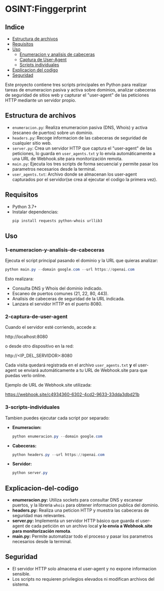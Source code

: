 # OSINT:Finggerprint

## Indice
- [Estructura de archivos](#estructura-de-archivos)
- [Requisitos](#requisitos)
- [Uso](#uso)
  - [Enumeracion y analisis de cabeceras](#1-enumeracion-y-analisis-de-cabeceras)
  - [Captura de User-Agent](#2-captura-de-user-agent)
  - [Scripts individuales](#3-scripts-individuales)
- [Explicacion del codigo](#explicacion-del-codigo)
- [Seguridad](#seguridad)

Este proyecto contiene tres scripts principales en Python para realizar tareas de enumeracion pasiva y activa sobre dominios, analizar cabeceras de seguridad de sitios web y capturar el "user-agent" de las peticiones HTTP mediante un servidor propio.

## Estructura de archivos

- `enumeracion.py`: Realiza enumeracion pasiva (DNS, Whois) y activa (escaneo de puertos) sobre un dominio.
- `headers.py`: Recoge informacion de las cabeceras de seguridad de cualquier sitio web.
- `server.py`: Crea un servidor HTTP que captura el "user-agent" de las peticiones, lo guarda en `user_agents.txt` y lo envía automáticamente a una URL de Webhook.site para monitorización remota.
- `main.py`: Ejecuta los tres scripts de forma secuencial y permite pasar los parametros necesarios desde la terminal.
- `user_agents.txt`: Archivo donde se almacenan los user-agent capturados por el servidor(se crea al ejecutar el codigo la primera vez).

## Requisitos

- Python 3.7+
- Instalar dependencias:
  ```bash
  pip install requests python-whois urllib3
  ```

## Uso

### 1-enumeracion-y-analisis-de-cabeceras

Ejecuta el script principal pasando el dominio y la URL que quieras analizar:

```powershell
python main.py --domain google.com --url https://openai.com
```

Esto realizara:
- Consulta DNS y Whois del dominio indicado.
- Escaneo de puertos comunes (21, 22, 80, 443).
- Analisis de cabeceras de seguridad de la URL indicada.
- Lanzara el servidor HTTP en el puerto 8080.

### 2-captura-de-user-agent

Cuando el servidor esté corriendo, accede a:

http://localhost:8080

o desde otro dispositivo en la red:

http://<IP_DEL_SERVIDOR>:8080

Cada visita quedará registrada en el archivo `user_agents.txt` **y** el user-agent se enviará automáticamente a tu URL de Webhook.site para que puedas verlo online.

Ejemplo de URL de Webhook.site utilizada:

https://webhook.site/c4934360-6302-4cd2-9633-33dda3dbd21b

### 3-scripts-individuales

Tambien puedes ejecutar cada script por separado:

- **Enumeracion:**
  ```powershell
  python enumeracion.py --domain google.com
  ```
- **Cabeceras:**
  ```powershell
  python headers.py --url https://openai.com
  ```
- **Servidor:**
  ```powershell
  python server.py
  ```

## Explicacion-del-codigo

- **enumeracion.py:** Utiliza sockets para consultar DNS y escanear puertos, y la libreria `whois` para obtener informacion publica del dominio.
- **headers.py:** Realiza una peticion HTTP y muestra las cabeceras de seguridad mas relevantes.
- **server.py:** Implementa un servidor HTTP básico que guarda el user-agent de cada petición en un archivo local **y lo envía a Webhook.site para monitorización remota**.
- **main.py:** Permite automatizar todo el proceso y pasar los parametros necesarios desde la terminal.

## Seguridad
- El servidor HTTP solo almacena el user-agent y no expone informacion sensible.
- Los scripts no requieren privilegios elevados ni modifican archivos del sistema.

